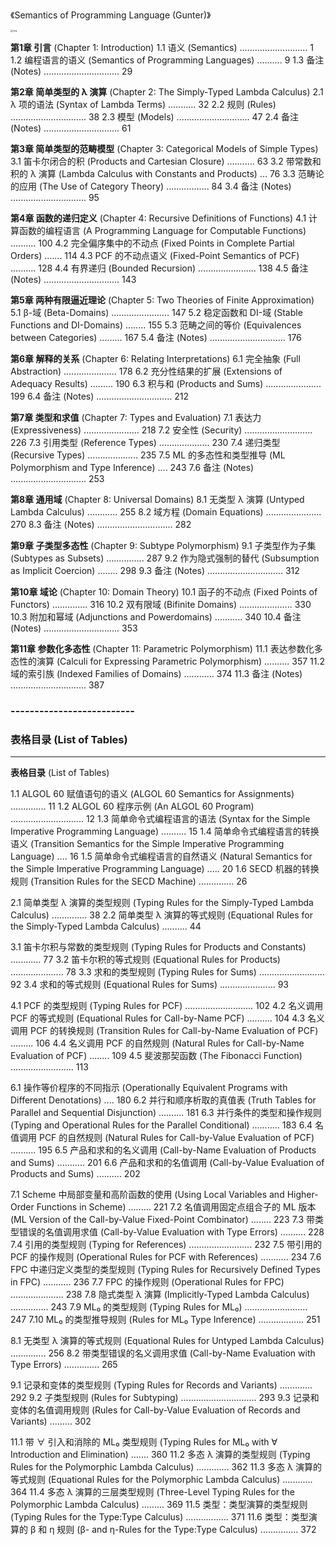 《Semantics of Programming Language (Gunter)》

<img src="https://p.ipic.vip/1yemn0.jpg" alt="img" style="zoom:25%;" />



**第1章 引言** (Chapter 1: Introduction)
 1.1  语义 (Semantics) ........................... 1
 1.2  编程语言的语义 (Semantics of Programming Languages) .......... 9
 1.3  备注 (Notes) .............................. 29

**第2章 简单类型的 λ 演算** (Chapter 2: The Simply-Typed Lambda Calculus)
 2.1  λ 项的语法 (Syntax of Lambda Terms) ........... 32
 2.2  规则 (Rules) .............................. 38
 2.3  模型 (Models) ............................. 47
 2.4  备注 (Notes) .............................. 61

**第3章 简单类型的范畴模型** (Chapter 3: Categorical Models of Simple Types)
 3.1  笛卡尔闭合的积 (Products and Cartesian Closure) ........... 63
 3.2  带常数和积的 λ 演算 (Lambda Calculus with Constants and Products) ... 76
 3.3  范畴论的应用 (The Use of Category Theory) ................. 84
 3.4  备注 (Notes) .............................. 95

**第4章 函数的递归定义** (Chapter 4: Recursive Definitions of Functions)
 4.1  计算函数的编程语言 (A Programming Language for Computable Functions) .......... 100
 4.2  完全偏序集中的不动点 (Fixed Points in Complete Partial Orders) ....... 114
 4.3  PCF 的不动点语义 (Fixed-Point Semantics of PCF) .......... 128
 4.4  有界递归 (Bounded Recursion) ....................... 138
 4.5  备注 (Notes) .............................. 143

**第5章 两种有限逼近理论** (Chapter 5: Two Theories of Finite Approximation)
 5.1  β-域 (Beta-Domains) ....................... 147
 5.2  稳定函数和 DI-域 (Stable Functions and DI-Domains) ........ 155
 5.3  范畴之间的等价 (Equivalences between Categories) ......... 167
 5.4  备注 (Notes) .............................. 176

**第6章 解释的关系** (Chapter 6: Relating Interpretations)
 6.1  完全抽象 (Full Abstraction) ..................... 178
 6.2  充分性结果的扩展 (Extensions of Adequacy Results) ......... 190
 6.3  积与和 (Products and Sums) ...................... 199
 6.4  备注 (Notes) .............................. 212

**第7章 类型和求值** (Chapter 7: Types and Evaluation)
 7.1  表达力 (Expressiveness) ...................... 218
 7.2  安全性 (Security) ........................... 226
 7.3  引用类型 (Reference Types) .................... 230
 7.4  递归类型 (Recursive Types) .................... 235
 7.5  ML 的多态性和类型推导 (ML Polymorphism and Type Inference) .... 243
 7.6  备注 (Notes) .............................. 253

**第8章 通用域** (Chapter 8: Universal Domains)
 8.1  无类型 λ 演算 (Untyped Lambda Calculus) ............ 255
 8.2  域方程 (Domain Equations) ...................... 270
 8.3  备注 (Notes) .............................. 282

**第9章 子类型多态性** (Chapter 9: Subtype Polymorphism)
 9.1  子类型作为子集 (Subtypes as Subsets) ............... 287
 9.2  作为隐式强制的替代 (Subsumption as Implicit Coercion) ........ 298
 9.3  备注 (Notes) .............................. 312

**第10章 域论** (Chapter 10: Domain Theory)
 10.1  函子的不动点 (Fixed Points of Functors) .............. 316
 10.2  双有限域 (Bifinite Domains) ..................... 330
 10.3  附加和幂域 (Adjunctions and Powerdomains) ........... 340
 10.4  备注 (Notes) .............................. 353

**第11章 参数化多态性** (Chapter 11: Parametric Polymorphism)
 11.1  表达参数化多态性的演算 (Calculi for Expressing Parametric Polymorphism) .......... 357
 11.2  域的索引族 (Indexed Families of Domains) ............ 374
 11.3  备注 (Notes) .............................. 387

### --------------------------

### **表格目录 (List of Tables)**

------

**表格目录** (List of Tables)

1.1 ALGOL 60 赋值语句的语义 (ALGOL 60 Semantics for Assignments) .............. 11
 1.2 ALGOL 60 程序示例 (An ALGOL 60 Program) ............................. 12
 1.3 简单命令式编程语言的语法 (Syntax for the Simple Imperative Programming Language) .......... 15
 1.4 简单命令式编程语言的转换语义 (Transition Semantics for the Simple Imperative Programming Language) .... 16
 1.5 简单命令式编程语言的自然语义 (Natural Semantics for the Simple Imperative Programming Language) ..... 20
 1.6 SECD 机器的转换规则 (Transition Rules for the SECD Machine) .............. 26

2.1 简单类型 λ 演算的类型规则 (Typing Rules for the Simply-Typed Lambda Calculus) .............. 38
 2.2 简单类型 λ 演算的等式规则 (Equational Rules for the Simply-Typed Lambda Calculus) .......... 44

3.1 笛卡尔积与常数的类型规则 (Typing Rules for Products and Constants) ............ 77
 3.2 笛卡尔积的等式规则 (Equational Rules for Products) ..................... 78
 3.3 求和的类型规则 (Typing Rules for Sums) .......................... 92
 3.4 求和的等式规则 (Equational Rules for Sums) ...................... 93

4.1 PCF 的类型规则 (Typing Rules for PCF) ........................... 102
 4.2 名义调用 PCF 的等式规则 (Equational Rules for Call-by-Name PCF) .......... 104
 4.3 名义调用 PCF 的转换规则 (Transition Rules for Call-by-Name Evaluation of PCF) ......... 106
 4.4 名义调用 PCF 的自然规则 (Natural Rules for Call-by-Name Evaluation of PCF) ........ 109
 4.5 斐波那契函数 (The Fibonacci Function) ......................... 113

6.1 操作等价程序的不同指示 (Operationally Equivalent Programs with Different Denotations) .... 180
 6.2 并行和顺序析取的真值表 (Truth Tables for Parallel and Sequential Disjunction) .......... 181
 6.3 并行条件的类型和操作规则 (Typing and Operational Rules for the Parallel Conditional) ........... 183
 6.4 名值调用 PCF 的自然规则 (Natural Rules for Call-by-Value Evaluation of PCF) .......... 195
 6.5 产品和求和的名义调用 (Call-by-Name Evaluation of Products and Sums) ........... 201
 6.6 产品和求和的名值调用 (Call-by-Value Evaluation of Products and Sums) .......... 202

7.1 Scheme 中局部变量和高阶函数的使用 (Using Local Variables and Higher-Order Functions in Scheme) ......... 221
 7.2 名值调用固定点组合子的 ML 版本 (ML Version of the Call-by-Value Fixed-Point Combinator) ........ 223
 7.3 带类型错误的名值调用求值 (Call-by-Value Evaluation with Type Errors) .......... 228
 7.4 引用的类型规则 (Typing for References) ......................... 232
 7.5 带引用的 PCF 的操作规则 (Operational Rules for PCF with References) ........... 234
 7.6 FPC 中递归定义类型的类型规则 (Typing Rules for Recursively Defined Types in FPC) ........... 236
 7.7 FPC 的操作规则 (Operational Rules for FPC) ..................... 238
 7.8 隐式类型 λ 演算 (Implicitly-Typed Lambda Calculus) ............... 243
 7.9 ML₀ 的类型规则 (Typing Rules for ML₀) ......................... 247
 7.10 ML₀ 的类型推导规则 (Rules for ML₀ Type Inference) .................. 251

8.1 无类型 λ 演算的等式规则 (Equational Rules for Untyped Lambda Calculus) .............. 256
 8.2 带类型错误的名义调用求值 (Call-by-Name Evaluation with Type Errors) .............. 265

9.1 记录和变体的类型规则 (Typing Rules for Records and Variants) ............. 292
 9.2 子类型规则 (Rules for Subtyping) .............................. 293
 9.3 记录和变体的名值调用规则 (Rules for Call-by-Value Evaluation of Records and Variants) ......... 302

11.1 带 ∀ 引入和消除的 ML₀ 类型规则 (Typing Rules for ML₀ with ∀ Introduction and Elimination) ....... 360
 11.2 多态 λ 演算的类型规则 (Typing Rules for the Polymorphic Lambda Calculus) ............. 362
 11.3 多态 λ 演算的等式规则 (Equational Rules for the Polymorphic Lambda Calculus) ............ 364
 11.4 多态 λ 演算的三层类型规则 (Three-Level Typing Rules for the Polymorphic Lambda Calculus) ......... 369
 11.5 类型：类型演算的类型规则 (Typing Rules for the Type:Type Calculus) ................. 371
 11.6 类型：类型演算的 β 和 η 规则 (β- and η-Rules for the Type:Type Calculus) ............... 372

